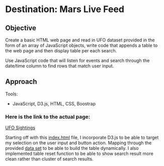 # Destination: Mars Live Feed 

## Objective
Create a basic HTML web page and read in UFO dataset provided in the form of an array of JavaScript objects, write code that appends a table to the web page and then display table per each search.

Use JavaScript code that will listen for events and search through the date/time column to find rows that match user input.

## Approach
Tools:

* JavaScript, D3.js, HTML, CSS, Boostrap 

### Here is the link to the actual page:
[UFO Sightings](https://donthave1.github.io/UFO_Sightings/)

Starting off with this [index.html](https://github.com/Donthave1/Data_Analytics_Bootcamp_UCI/blob/master/02%20Assignments/12%20UFO%20Sighting/index.html) file, I incorporate D3.js to be able to target my selection on the user input and button action. Mapping through the provided [data set](https://github.com/Donthave1/Data_Analytics_Bootcamp_UCI/blob/master/02%20Assignments/12%20UFO%20Sighting/static/js/data.js) to be able to build the table dynamically. I also implemented table reset function to be able to show search result more clean rather than cluster of search results.
